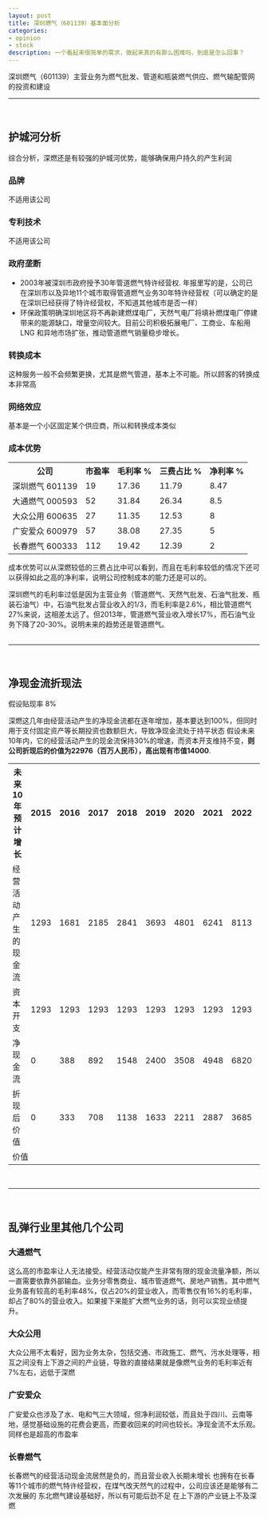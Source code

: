 ```yaml
---
layout: post
title: 深圳燃气（601139）基本面分析
categories: 
- opinion
- stock
description: 一个看起来很简单的需求，做起来真的有那么困难吗，到底是怎么回事？
---
```

深圳燃气（601139）主营业务为燃气批发、管道和瓶装燃气供应、燃气输配管网的投资和建设

* * *  
&nbsp;   
## 护城河分析
综合分析，深燃还是有较强的护城河优势，能够确保用户持久的产生利润

### 品牌
不适用该公司

### 专利技术
不适用该公司

### 政府垄断
* 2003年被深圳市政府授予30年管道燃气特许经营权. 年报里写的是，公司已在深圳市以及异地11个城市取得管道燃气业务30年特许经营权（可以确定的是在深圳已经获得了特许经营权，不知道其他城市是否一样）
* 环保政策明确深圳地区将不再新建燃煤电厂，天然气电厂将填补燃煤电厂停建带来的能源缺口，增量空间较大。目前公司积极拓展电厂、工商业、车船用LNG 和异地市场扩张，推动管道燃气销量稳步增长。

### 转换成本
这种服务一般不会频繁更换，尤其是燃气管道，基本上不可能。所以顾客的转换成本非常高

### 网络效应
基本是一个小区固定某个供应商，所以和转换成本类似

### 成本优势
<table class="tg">
  <tr>
    <th class="tg-031e">公司</th>
    <th class="tg-031e">市盈率</th>
    <th class="tg-031e">毛利率 %</th>
    <th class="tg-031e">三费占比 %</th>
    <th class="tg-031e">净利率 %</th>
  </tr>
  <tr>
    <td class="tg-vn4c">深圳燃气 601139</td>
    <td class="tg-vn4c">19</td>
    <td class="tg-vn4c">17.36</td>
    <td class="tg-vn4c">11.79</td>
    <td class="tg-vn4c">8.47</td>
  </tr>
  <tr>
    <td class="tg-031e">大通燃气 000593</td>
    <td class="tg-031e">52</td>
    <td class="tg-031e">31.84</td>
    <td class="tg-031e">26.34</td>
    <td class="tg-031e">8.5</td>
  </tr>
  <tr>
    <td class="tg-vn4c">大众公用 600635</td>
    <td class="tg-vn4c">27</td>
    <td class="tg-vn4c">11.35</td>
    <td class="tg-vn4c">12.53</td>
    <td class="tg-vn4c">8</td>
  </tr>
  <tr>
    <td class="tg-031e">广安爱众 600979</td>
    <td class="tg-031e">57</td>
    <td class="tg-031e">38.08</td>
    <td class="tg-031e">27.35</td>
    <td class="tg-031e">5</td>
  </tr>
  <tr>
    <td class="tg-vn4c">长春燃气 600333</td>
    <td class="tg-vn4c">112</td>
    <td class="tg-vn4c">19.42</td>
    <td class="tg-vn4c">12.39</td>
    <td class="tg-vn4c">2</td>
  </tr>
</table>

成本优势可以从深燃较低的三费占比中可以看到，而且在毛利率较低的情况下还可以获得如此之高的净利率，说明公司控制成本的能力还是可以的。

深圳燃气的毛利率过低是因为主营业务（管道燃气、天然气批发、石油气批发、瓶装石油气）中，石油气批发占营业收入的1/3，而毛利率是2.6%，相比管道燃气27%来说，这相差太远了。但2013年，管道燃气营业收入增长17%，而石油气业务下降了20-30%。说明未来的趋势还是管道燃气。  
&nbsp;
* * *
&nbsp;
## 净现金流折现法

假设贴现率 8%

深燃这几年由经营活动产生的净现金流都在逐年增加，基本要达到100%，但同时用于支付固定资产等长期投资也数额巨大，导致净现金流处于持平状态
假设未来10年内，它的经营活动产生的现金流保持30%的增速，而资本开支维持不变，**则公司折现后的价值为22976（百万人民币），高出现有市值14000**.

<table class="tg">
  <tr>
    <th class="tg-031e">未来10年预计增长</th>
    <th class="tg-031e">2015</th>
    <th class="tg-031e">2016</th>
    <th class="tg-031e">2017</th>
    <th class="tg-031e">2018</th>
    <th class="tg-031e">2019</th>
    <th class="tg-031e">2020</th>
    <th class="tg-031e">2021</th>
    <th class="tg-031e">2022</th>
    <th class="tg-031e">2023</th>
    <th class="tg-031e">2024</th>
  </tr>
  <tr>
    <td class="tg-031e">经营活动产生的现金流</td>
    <td class="tg-031e">1293</td>
    <td class="tg-031e">1681</td>
    <td class="tg-031e">2185</td>
    <td class="tg-031e">2841</td>
    <td class="tg-031e">3693</td>
    <td class="tg-031e">4801</td>
    <td class="tg-031e">6241</td>
    <td class="tg-031e">8113</td>
    <td class="tg-031e">10547</td>
    <td class="tg-031e">13712</td>
  </tr>
  <tr>
    <td class="tg-031e">资本开支</td>
    <td class="tg-031e">1293</td>
    <td class="tg-031e">1293</td>
    <td class="tg-031e">1293</td>
    <td class="tg-031e">1293</td>
    <td class="tg-031e">1293</td>
    <td class="tg-031e">1293</td>
    <td class="tg-031e">1293</td>
    <td class="tg-031e">1293</td>
    <td class="tg-031e">1293</td>
    <td class="tg-031e">1293</td>
  </tr>
  <tr>
    <td class="tg-031e">净现金流</td>
    <td class="tg-031e">0</td>
    <td class="tg-031e">388</td>
    <td class="tg-031e">892</td>
    <td class="tg-031e">1548</td>
    <td class="tg-031e">2400</td>
    <td class="tg-031e">3508</td>
    <td class="tg-031e">4948</td>
    <td class="tg-031e">6820</td>
    <td class="tg-031e">9254</td>
    <td class="tg-031e">12419</td>
  </tr>
  <tr>
    <td class="tg-031e">折现后价值</td>
    <td class="tg-031e">0</td>
    <td class="tg-031e">333</td>
    <td class="tg-031e">708</td>
    <td class="tg-031e">1138</td>
    <td class="tg-031e">1633</td>
    <td class="tg-031e">2211</td>
    <td class="tg-031e">2887</td>
    <td class="tg-031e">3685</td>
    <td class="tg-031e">4630</td>
    <td class="tg-031e">5752</td>
  </tr>
  <tr>
    <td class="tg-031e" colspan="10">价值</td>
    <td class="tg-031e">22976</td>
  </tr>
</table>
  
&nbsp; 
* * *
&nbsp;  
## 乱弹行业里其他几个公司

### 大通燃气
这么高的市盈率让人无法接受。经营活动仅能产生非常有限的现金流量净额，所以一直需要依靠外部输血。业务分零售商业、城市管道燃气、房地产销售。其中燃气业务虽有较高的毛利率48%，仅占20%的营业收入，而零售仅有16%的毛利率，却占了80%的营业收入。如果接下来能扩大燃气业务的话，则可以实现业绩提升。

### 大众公用
大众公用不太看好，因为业务太杂，包括交通、市政施工、燃气、污水处理等，相互之间没有上下游之间的产业链，导致的直接结果就是像燃气业务的毛利率近有7%左右，远低于深燃

### 广安爱众
广安爱众也涉及了水、电和气三大领域，但净利润较低，而且处于四川、云南等地，感觉基础设施的花费会更高，而要收回来的时间也较长。净现金流不太乐观。同样也是超高的市盈率

### 长春燃气
长春燃气的经营活动现金流居然是负的，而且营业收入长期未增长
也拥有在长春等11个城市的燃气特许经营权，在煤气改天然气的过程中，公司应该还是能够有二次发展的
东北燃气建设基础好，所以有可能后劲不足
在上下游的产业链上不及深燃



